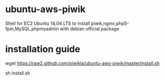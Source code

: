 ubuntu-aws-piwik
================
Shell for EC2 Ubuntu 14.04 LTS to install piwik,nginx,php5-fpm,MySQL,phpmyadmin with debian official package

installation guide
==================

wget https://raw2.github.com/piwikla/ubuntu-aws-piwik/master/install.sh

sh install.sh
